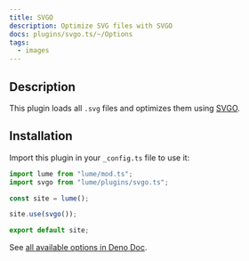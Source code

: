 ```yaml
---
title: SVGO
description: Optimize SVG files with SVGO
docs: plugins/svgo.ts/~/Options
tags:
  - images
---
```


## Description

This plugin loads all `.svg` files and optimizes them using
[SVGO](https://github.com/svg/svgo).

## Installation

Import this plugin in your `_config.ts` file to use it:

```js
import lume from "lume/mod.ts";
import svgo from "lume/plugins/svgo.ts";

const site = lume();

site.use(svgo());

export default site;
```

See
[all available options in Deno Doc](https://doc.deno.land/https/deno.land/x/lume/plugins/svgo.ts/~/Options).
